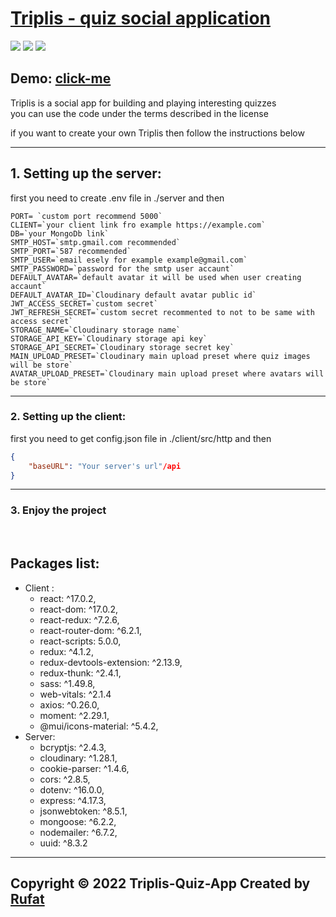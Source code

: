 # [Triplis - quiz social application](https://triplis.netlify.app/)

![ ](https://img.shields.io/badge/NodeJs-v16.13.0-brightgreen)
![ ](https://img.shields.io/badge/ExpressJs-v4.17.2-yellow)
![ ](https://img.shields.io/badge/React-v17.0.2-blue)


## Demo: [click-me](https://triplis.netlify.app/)


Triplis is a social app for building and playing interesting quizzes  
you can use the code under the terms described in the license  

if you want to create your own Triplis then follow the instructions below

---

## 1. Setting up the server:

first you need to create .env file in ./server and then 

```env
PORT= `custom port recommend 5000`
CLIENT=`your client link fro example https://example.com`
DB=`your MongoDb link`
SMTP_HOST=`smtp.gmail.com recommended`
SMTP_PORT=`587 recommended`
SMTP_USER=`email esely for example example@gmail.com`
SMTP_PASSWORD=`password for the smtp user accaunt`
DEFAULT_AVATAR=`default avatar it will be used when user creating accaunt`
DEFAULT_AVATAR_ID=`Cloudinary default avatar public id`
JWT_ACCESS_SECRET=`custom secret`
JWT_REFRESH_SECRET=`custom secret recommented to not to be same with access secret`
STORAGE_NAME=`Cloudinary storage name`
STORAGE_API_KEY=`Cloudinary storage api key`
STORAGE_API_SECRET=`Cloudinary storage secret key`
MAIN_UPLOAD_PRESET=`Cloudinary main upload preset where quiz images will be store`
AVATAR_UPLOAD_PRESET=`Cloudinary main upload preset where avatars will be store`
```
---

### 2. Setting up the client:

first you need to get config.json file in ./client/src/http and then

```json
{
    "baseURL": "Your server's url"/api
}
```
---

### 3. Enjoy the project

<br />

## Packages list:

+ Client :
  +  react: ^17.0.2,
  +  react-dom: ^17.0.2,
  +  react-redux: ^7.2.6,
  +  react-router-dom: ^6.2.1,
  +  react-scripts: 5.0.0,
  +  redux: ^4.1.2,
  +  redux-devtools-extension: ^2.13.9,
  +  redux-thunk: ^2.4.1,
  +  sass: ^1.49.8,
  +  web-vitals: ^2.1.4 
  +  axios: ^0.26.0,
  +  moment: ^2.29.1,
  +  @mui/icons-material: ^5.4.2,
+ Server: 
  +  bcryptjs: ^2.4.3,
  +  cloudinary: ^1.28.1,
  +  cookie-parser: ^1.4.6,
  +  cors: ^2.8.5,
  +  dotenv: ^16.0.0,
  +  express: ^4.17.3,
  +  jsonwebtoken: ^8.5.1,
  +  mongoose: ^6.2.2,
  +  nodemailer: ^6.7.2,
  +  uuid: ^8.3.2

---

## Copyright © 2022 Triplis-Quiz-App Created by [Rufat](https://github.com/Rufat00)
